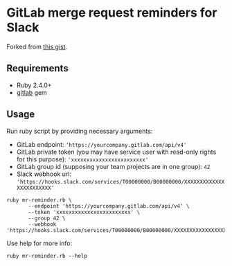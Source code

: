 # GitLab merge request reminders for Slack

Forked from [this gist](https://gist.github.com/a-voronov/9f97a40b6e03789a2aee9194e9ddc5be).

## Requirements

* Ruby 2.4.0+
* [gitlab](https://github.com/NARKOZ/gitlab) gem

## Usage

Run ruby script by providing necessary arguments:

* GitLab endpoint: `'https://yourcompany.gitlab.com/api/v4'`
* GitLab private token (you may have service user with read-only rights for this purpose): `'xxxxxxxxxxxxxxxxxxxxxxxx'`
* GitLab group id (supposing your team projects are in one group): `42`
* Slack webhook url: `'https://hooks.slack.com/services/T00000000/B00000000/XXXXXXXXXXXXXXXXXXXXXXXX'`

```shell
ruby mr-reminder.rb \
       --endpoint 'https://yourcompany.gitlab.com/api/v4' \
       --token 'xxxxxxxxxxxxxxxxxxxxxxxx' \
       --group 42 \
       --webhook 'https://hooks.slack.com/services/T00000000/B00000000/XXXXXXXXXXXXXXXXXXXXXXXX'
```

Use help for more info:

```shell
ruby mr-reminder.rb --help
```
